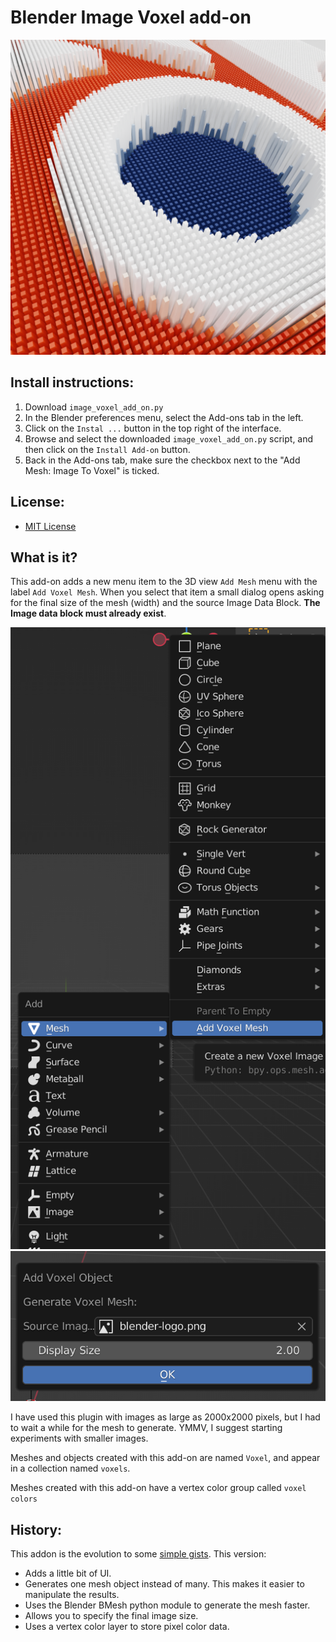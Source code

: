 # Blender Image Voxel add-on

![example mesh created with image voxel add-on](./example-02.png)

## Install instructions:

1. Download `image_voxel_add_on.py`
2. In the Blender preferences menu, select the Add-ons tab in the left.
3. Click on the `Instal ...` button in the top right of the interface.
4. Browse and select the downloaded `image_voxel_add_on.py` script,
and then click on the `Install Add-on` button.
5. Back in the Add-ons tab, make sure the checkbox next to the "Add Mesh: Image To Voxel" is ticked.

## License:

- [MIT License](license.txt)

## What is it?

This add-on adds a new menu item to the 3D view `Add Mesh` menu
with the label `Add Voxel Mesh`. When you select that item a small dialog
opens asking for the final size of the mesh (width) and the source Image Data
Block. **The Image data block must already exist**.

![add mesh menu with add image voxel add-on](./add-voxel-mesh-menu.png)
![options for create voxel mesh](./voxel-options.png)

I have used this plugin with images as large as 2000x2000 pixels, but I had to
wait a while for the mesh to generate. YMMV, I suggest starting experiments with
smaller images.

Meshes and objects created with this add-on are named `Voxel`, and appear in a
collection named `voxels`.

Meshes created with this add-on have a vertex color group called `voxel colors`

## History:

This addon is the evolution to some [simple gists](https://gist.github.com/knowuh/48136d7a17387e7cf6c3).
This version:

- Adds a little bit of UI.
- Generates one mesh object instead of many. This makes it easier to manipulate the results.
- Uses the Blender BMesh python module to generate the mesh faster.
- Allows you to specify the final image size.
- Uses a vertex color layer to store pixel color data.

